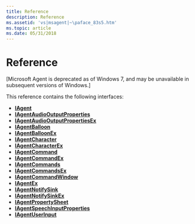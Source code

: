 ```yaml
---
title: Reference
description: Reference
ms.assetid: 'vs|msagent|~\paface_83s5.htm'
ms.topic: article
ms.date: 05/31/2018
---
```


# Reference

\[Microsoft Agent is deprecated as of Windows 7, and may be unavailable in subsequent versions of Windows.\]

This reference contains the following interfaces:

-   [**IAgent**](iagent.md)
-   [**IAgentAudioOutputProperties**](iagentaudiooutputproperties.md)
-   [**IAgentAudioOutputPropertiesEx**](iagentaudiooutputpropertiesex.md)
-   [**IAgentBalloon**](iagentballoon.md)
-   [**IAgentBalloonEx**](iagentballoonex.md)
-   [**IAgentCharacter**](iagentcharacter.md)
-   [**IAgentCharacterEx**](iagentcharacterex.md)
-   [**IAgentCommand**](iagentcommand.md)
-   [**IAgentCommandEx**](iagentcommandex.md)
-   [**IAgentCommands**](iagentcommands.md)
-   [**IAgentCommandsEx**](iagentcommandsex.md)
-   [**IAgentCommandWindow**](iagentcommandwindow.md)
-   [**IAgentEx**](iagentex.md)
-   [**IAgentNotifySink**](events.md)
-   [**IAgentNotifySinkEx**](iagentnotifysinkex.md)
-   [**IAgentPropertySheet**](iagentpropertysheet.md)
-   [**IAgentSpeechInputProperties**](iagentspeechinputproperties.md)
-   [**IAgentUserInput**](iagentuserinput.md)

 

 




